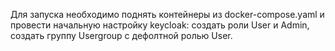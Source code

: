 Для запуска необходимо поднять контейнеры из docker-compose.yaml и провести начальную настройку keycloak: создать роли User и Admin, создать группу Usergroup с дефолтной ролью User. 
